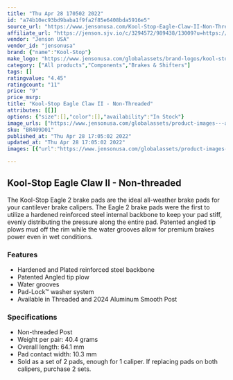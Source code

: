 ```yaml
---
title: "Thu Apr 28 170502 2022"
id: "a74b10ec93bd9baba1f9fa2f85e6408bda5916e5"
source_url: "https://www.jensonusa.com/Kool-Stop-Eagle-Claw-II-Non-Threaded"
affiliate_url: "https://jenson.sjv.io/c/3294572/989438/13009?u=https://www.jensonusa.com/Kool-Stop-Eagle-Claw-II-Non-Threaded"
vendor: "Jenson USA"
vendor_id: "jensonusa"
brand: {"name":"Kool-Stop"}
make_logo: "https://www.jensonusa.com/globalassets/brand-logos/kool-stop.jpg"
category: ["All products","Components","Brakes & Shifters"]
tags: []
ratingvalue: "4.45"
ratingcount: "11"
price: "9"
price_msrp: 
title: "Kool-Stop Eagle Claw II - Non-Threaded"
attributes: [[]]
options: {"size":[],"color":[],"availability":"In Stock"}
image_urls: ["https://www.jensonusa.com/globalassets/product-images---all-assets/kool-stop/br409d01blk.jpg"]
sku: "BR409D01"
published_at: "Thu Apr 28 17:05:02 2022"
updated_at: "Thu Apr 28 17:05:02 2022"
images: [{"url":"https://www.jensonusa.com/globalassets/product-images---all-assets/kool-stop/br409d01blk.jpg","path":"full/eb7064d1973d99c8a5c89b32d945b4d1aa2d909c.jpg","checksum":"717d1ee0142db15b9a16d58ac3dfa604","status":"downloaded"}]

---
```

## Kool-Stop Eagle Claw II - Non-threaded

The Kool-Stop Eagle 2 brake pads are the ideal all-weather brake pads for your
cantilever brake calipers. The Eagle 2 brake pads were the first to utilize a
hardened reinforced steel internal backbone to keep your pad stiff, evenly
distributing the pressure along the entire pad. Patented angled tip plows mud
off the rim while the water grooves allow for premium brakes power even in wet
conditions.

### Features

  * Hardened and Plated reinforced steel backbone
  * Patented Angled tip plow
  * Water grooves
  * Pad-Lock™ washer system
  * Available in Threaded and 2024 Aluminum Smooth Post

### Specifications

  * Non-threaded Post
  * Weight per pair: 40.4 grams
  * Overall length: 64.1 mm
  * Pad contact width: 10.3 mm
  * Sold as a set of 2 pads, enough for 1 caliper. If replacing pads on both calipers, purchase 2 sets.

